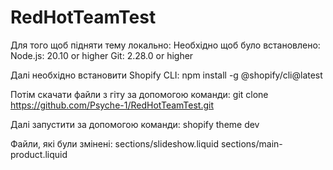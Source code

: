 # RedHotTeamTest

Для того щоб підняти тему локально:
Необхідно щоб було встановлено:
Node.js: 20.10 or higher
Git: 2.28.0 or higher

Далі необхідно встановити Shopify CLI:
npm install -g @shopify/cli@latest

Потім скачати файли з гіту за допомогою команди:
git clone https://github.com/Psyche-1/RedHotTeamTest.git

Далі запустити за допомогою команди:
shopify theme dev

Файли, які були змінені:
sections/slideshow.liquid
sections/main-product.liquid
